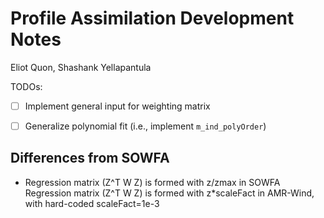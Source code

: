 # Profile Assimilation Development Notes
Eliot Quon, Shashank Yellapantula

TODOs:
- [ ] Implement general input for weighting matrix
- [ ] Generalize polynomial fit (i.e., implement `m_ind_polyOrder`)


## Differences from SOWFA

- Regression matrix (Z^T W Z) is formed with z/zmax in SOWFA
  Regression matrix (Z^T W Z) is formed with z*scaleFact in AMR-Wind, with hard-coded scaleFact=1e-3

